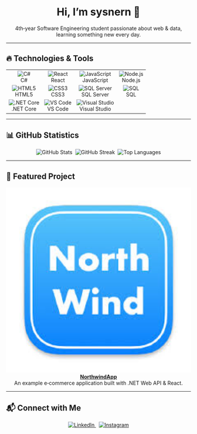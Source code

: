 <!-- ==========================
     Profile Header
========================== -->
<h1 align="center">Hi, I’m <strong>sysnern</strong> 👋</h1>
<p align="center">
  4th‑year Software Engineering student passionate about web &amp; data, learning something new every day.
</p>

---

<!-- ==========================
     Technologies & Tools Grid
========================== -->
## 🔥 Technologies & Tools

<table align="center">
  <tr>
    <td align="center">
      <img src="https://cdn.jsdelivr.net/gh/devicons/devicon/icons/csharp/csharp-original.svg" width="50" alt="C#"/><br/>C#
    </td>
    <td align="center">
      <img src="https://cdn.jsdelivr.net/gh/devicons/devicon/icons/react/react-original.svg" width="50" alt="React"/><br/>React
    </td>
    <td align="center">
      <img src="https://cdn.jsdelivr.net/gh/devicons/devicon/icons/javascript/javascript-original.svg" width="50" alt="JavaScript"/><br/>JavaScript
    </td>
    <td align="center">
      <img src="https://cdn.jsdelivr.net/gh/devicons/devicon/icons/nodejs/nodejs-original.svg" width="50" alt="Node.js"/><br/>Node.js
    </td>
  </tr>
  <tr>
    <td align="center">
      <img src="https://cdn.jsdelivr.net/gh/devicons/devicon/icons/html5/html5-original.svg" width="50" alt="HTML5"/><br/>HTML5
    </td>
    <td align="center">
      <img src="https://cdn.jsdelivr.net/gh/devicons/devicon/icons/css3/css3-original.svg" width="50" alt="CSS3"/><br/>CSS3
    </td>
    <td align="center">
      <img src="https://cdn.jsdelivr.net/gh/devicons/devicon/icons/microsoftsqlserver/microsoftsqlserver-plain.svg" width="50" alt="SQL Server"/><br/>SQL Server
    </td>
    <td align="center">
      <img src="https://cdn.jsdelivr.net/gh/devicons/devicon/icons/mysql/mysql-original.svg" width="50" alt="SQL"/><br/>SQL
    </td>
  </tr>
  <tr>
    <td align="center">
      <img src="https://cdn.jsdelivr.net/gh/devicons/devicon/icons/dotnetcore/dotnetcore-original.svg" width="50" alt=".NET Core"/><br/>.NET Core
    </td>
    <td align="center">
      <img src="https://cdn.jsdelivr.net/gh/devicons/devicon/icons/vscode/vscode-original.svg" width="50" alt="VS Code"/><br/>VS Code
    </td>
    <td align="center">
      <img src="https://cdn.jsdelivr.net/gh/devicons/devicon/icons/visualstudio/visualstudio-plain.svg" width="50" alt="Visual Studio"/><br/>Visual Studio
    </td>
  </tr>
</table>

---

<!-- ==========================
     GitHub Stats
========================== -->
## 📊 GitHub Statistics

<p align="center">
  <img src="https://github-readme-stats.vercel.app/api?username=sysnern&show_icons=true&theme=dark&hide_border=true&hide_title=true" alt="GitHub Stats" />&nbsp;
  <img src="https://github-readme-streak-stats.herokuapp.com/?user=sysnern&theme=dark&hide_border=true" alt="GitHub Streak" />&nbsp;
  <img src="https://github-readme-stats.vercel.app/api/top-langs/?username=sysnern&layout=compact&theme=dark&hide_border=true&hide_title=true" alt="Top Languages" />
</p>

---

<!-- ==========================
     Featured Project
========================== -->
## 🚀 Featured Project

<p align="center">
  <!-- Add a futuristic data-style image named `futuristic-data.png` in your repo’s `assets/` folder -->
  <img src="assets/futuristic-data.png" alt="NorthwindApp" width="600" />
  <br/>
  <strong><a href="https://github.com/sysnern/NorthwindApp">NorthwindApp</a></strong><br/>
  An example e‑commerce application built with .NET Web API &amp; React.
</p>

---

<!-- ==========================
     Connect with Me
========================== -->
## 📬 Connect with Me

<p align="center">
  <a href="https://linkedin.com/in/yasinerensahin" target="_blank">
    <img src="https://cdn.jsdelivr.net/gh/devicons/devicon/icons/linkedin/linkedin-original.svg" alt="LinkedIn" width="30"/>
  </a>
  &nbsp;
  <a href="https://instagram.com/sysnern" target="_blank">
    <img src="https://cdn.simpleicons.org/instagram" alt="Instagram" width="30"/>
  </a>
</p>
